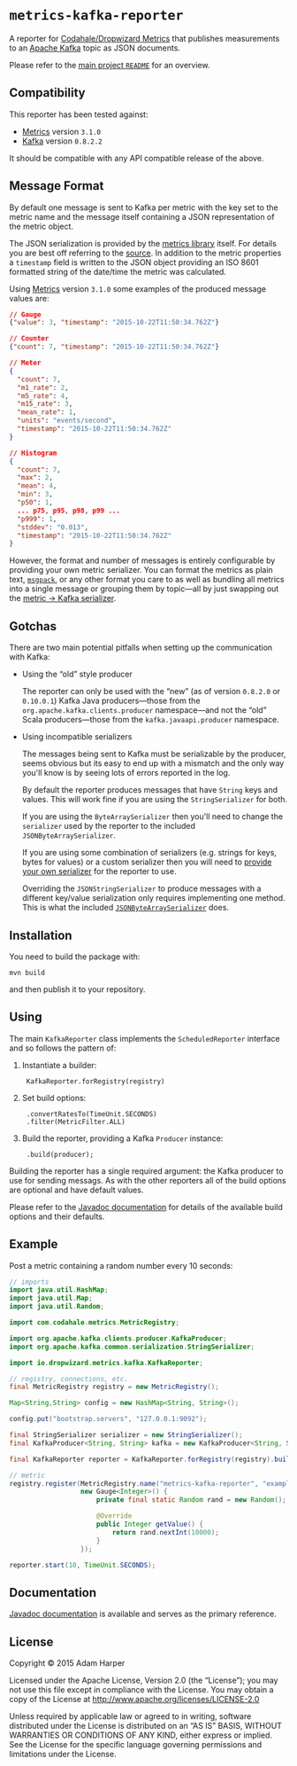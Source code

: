 `metrics-kafka-reporter`
========================

A reporter for [Codahale/Dropwizard Metrics][metrics] that publishes
measurements to an [Apache Kafka][kafka] topic as JSON documents.

Please refer to the [main project `README`][prj-url] for an overview.

[prj-url]: https://github.com/ah45/metrics-kafka-reporter
[metrics]: https://dropwizard.github.io/metrics
[kafka]: http://kafka.apache.org/
[mkr-clj]: ../metrics-kafka-reporter-clj
[javadoc]: https://ah45.github.io/metrics-kafka-reporter/

## Compatibility

This reporter has been tested against:

* [Metrics][metrics] version `3.1.0`
* [Kafka][kafka] version `0.8.2.2`

It should be compatible with any API compatible release of the above.

## Message Format

By default one message is sent to Kafka per metric with the key set to
the metric name and the message itself containing a JSON
representation of the metric object.

The JSON serialization is provided by the
[metrics library][metrics-json] itself. For details you are best off
referring to the [source][metrics-json-src]. In addition to the metric
properties a `timestamp` field is written to the JSON object providing
an ISO 8601 formatted string of the date/time the metric was
calculated.

Using [Metrics][metrics] version `3.1.0` some examples of the produced
message values are:

```json
// Gauge
{"value": 3, "timestamp": "2015-10-22T11:50:34.762Z"}

// Counter
{"count": 7, "timestamp": "2015-10-22T11:50:34.762Z"}

// Meter
{
  "count": 7,
  "m1_rate": 2,
  "m5_rate": 4,
  "m15_rate": 3,
  "mean_rate": 1,
  "units": "events/second",
  "timestamp": "2015-10-22T11:50:34.762Z"
}

// Histogram
{
  "count": 7,
  "max": 2,
  "mean": 4,
  "min": 3,
  "p50": 1,
  ... p75, p95, p98, p99 ...
  "p999": 1,
  "stddev": "0.013",
  "timestamp": "2015-10-22T11:50:34.762Z"
}
```

[metrics-json]: http://metrics.dropwizard.io/3.1.0/manual/json/
[metrics-json-src]: https://github.com/dropwizard/metrics/blob/master/metrics-json/src/main/java/io/dropwizard/metrics/json/MetricsModule.java

However, the format and number of messages is entirely configurable by
providing your own metric serializer. You can format the metrics as
plain text, [`msgpack`], or any other format you care to as well as
bundling all metrics into a single message or grouping them by
topic—all by just swapping out the
[metric → Kafka serializer][serializer].

[`msgpack`]: http://msgpack.org/
[serializer]: ./metrics-kafka-reporter/src/main/java/io/dropwizard/metrics/kafka/serialization/KafkaMetricsSerializer.java


## Gotchas

There are two main potential pitfalls when setting up the
communication with Kafka:

* Using the “old” style producer

  The reporter can only be used with the “new” (as of version
  `0.8.2.0` or `0.10.0.1`) Kafka Java producers—those from the
  `org.apache.kafka.clients.producer` namespace—and not the “old”
  Scala producers—those from the `kafka.javaapi.producer` namespace.
* Using incompatible serializers

  The messages being sent to Kafka must be serializable by the
  producer, seems obvious but its easy to end up with a mismatch and
  the only way you'll know is by seeing lots of errors reported in the
  log.

  By default the reporter produces messages that have `String` keys
  and values. This will work fine if you are using the
  `StringSerializer` for both.

  If you are using the `ByteArraySerializer` then you'll need to
  change the `serializer` used by the reporter to the included
  `JSONByteArraySerializer`.

  If you are using some combination of serializers (e.g. strings for
  keys, bytes for values) or a custom serializer then you will need to
  [provide your own serializer][serializer] for the reporter to use.

  Overriding the `JSONStringSerializer` to produce messages with a
  different key/value serialization only requires implementing one
  method. This is what the included [`JSONByteArraySerializer`] does.

[`JSONByteArraySerializer`]: ./metrics-kafka-reporter/src/main/java/io/dropwizard/metrics/kafka/serialization/JSONByteArraySerializer.java


## Installation

You need to build the package  with:

`mvn build`

and then publish it to your repository.

## Using

The main `KafkaReporter` class implements the `ScheduledReporter`
interface and so follows the pattern of:

1. Instantiate a builder:

        KafkaReporter.forRegistry(registry)

2. Set build options:

        .convertRatesTo(TimeUnit.SECONDS)
        .filter(MetricFilter.ALL)

3. Build the reporter, providing a Kafka `Producer` instance:

        .build(producer);

Building the reporter has a single required argument: the Kafka
producer to use for sending messags. As with the other reporters all
of the build options are optional and have default values.

Please refer to the [Javadoc documentation][javadoc] for details of
the available build options and their defaults.

## Example

Post a metric containing a random number every 10 seconds:

```java
// imports
import java.util.HashMap;
import java.util.Map;
import java.util.Random;

import com.codahale.metrics.MetricRegistry;

import org.apache.kafka.clients.producer.KafkaProducer;
import org.apache.kafka.common.serialization.StringSerializer;

import io.dropwizard.metrics.kafka.KafkaReporter;

// registry, connections, etc.
final MetricRegistry registry = new MetricRegistry();

Map<String,String> config = new HashMap<String, String>();

config.put("bootstrap.servers", "127.0.0.1:9092");

final StringSerializer serializer = new StringSerializer();
final KafkaProducer<String, String> kafka = new KafkaProducer<String, String>(config, serializer, serializer);

final KafkaReporter reporter = KafkaReporter.forRegistry(registry).build(kafka);

// metric
registry.register(MetricRegistry.name("metrics-kafka-reporter", "example", "random"),
                  new Gauge<Integer>() {
                      private final static Random rand = new Random();

                      @Override
                      public Integer getValue() {
                          return rand.nextInt(10000);
                      }
                  });

reporter.start(10, TimeUnit.SECONDS);
```

## Documentation

[Javadoc documentation][javadoc] is available and serves as the
primary reference.

## License

Copyright © 2015 Adam Harper

Licensed under the Apache License, Version 2.0 (the “License”); you
may not use this file except in compliance with the License.  You may
obtain a copy of the License at http://www.apache.org/licenses/LICENSE-2.0

Unless required by applicable law or agreed to in writing, software
distributed under the License is distributed on an “AS IS” BASIS,
WITHOUT WARRANTIES OR CONDITIONS OF ANY KIND, either express or
implied.  See the License for the specific language governing
permissions and limitations under the License.
